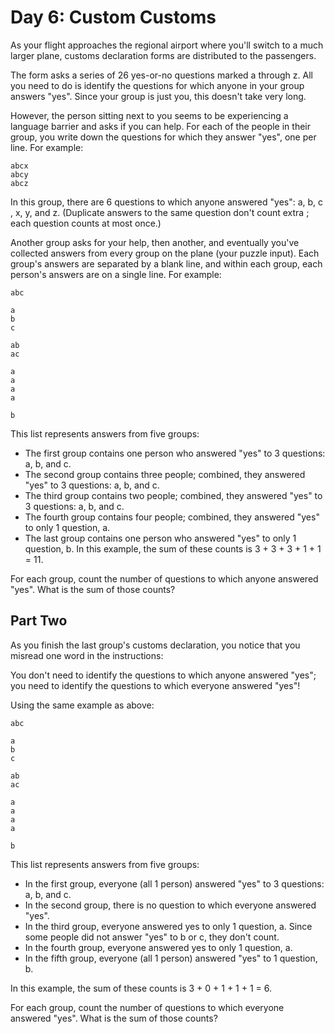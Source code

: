 # Day 6: Custom Customs

As your flight approaches the regional airport where you'll switch to a much
larger plane, customs declaration forms are distributed to the passengers.

The form asks a series of 26 yes-or-no questions marked a through z. All you
need to do is identify the questions for which anyone in your group answers
"yes". Since your group is just you, this doesn't take very long.

However, the person sitting next to you seems to be experiencing a language
barrier and asks if you can help. For each of the people in their group, you
write down the questions for which they answer "yes", one per line. For example:

    abcx
    abcy
    abcz

In this group, there are 6 questions to which anyone answered "yes": a, b, c
, x, y, and z. (Duplicate answers to the same question don't count extra
; each question counts at most once.)

Another group asks for your help, then another, and eventually you've
collected answers from every group on the plane (your puzzle input). Each
group's answers are separated by a blank line, and within each group, each
person's answers are on a single line. For example:

    abc

    a
    b
    c

    ab
    ac

    a
    a
    a
    a

    b

This list represents answers from five groups:

- The first group contains one person who answered "yes" to 3 questions: a, b,
  and c.
- The second group contains three people; combined, they answered "yes" to
  3 questions: a, b, and c.
- The third group contains two people; combined, they answered "yes" to
  3 questions: a, b, and c.
- The fourth group contains four people; combined, they answered "yes" to only
  1 question, a.
- The last group contains one person who answered "yes" to only 1 question, b.
  In this example, the sum of these counts is 3 + 3 + 3 + 1 + 1 = 11.

For each group, count the number of questions to which anyone answered "yes".
What is the sum of those counts?

## Part Two

As you finish the last group's customs declaration, you notice that you misread
one word in the instructions:

You don't need to identify the questions to which anyone answered "yes"; you
need to identify the questions to which everyone answered "yes"!

Using the same example as above:

    abc

    a
    b
    c

    ab
    ac

    a
    a
    a
    a

    b

This list represents answers from five groups:

- In the first group, everyone (all 1 person) answered "yes" to 3
  questions: a, b, and c.
- In the second group, there is no question to which everyone answered "yes".
- In the third group, everyone answered yes to only 1 question, a. Since some
  people did not answer "yes" to b or c, they don't count.
- In the fourth group, everyone answered yes to only 1 question, a.
- In the fifth group, everyone (all 1 person) answered "yes" to 1 question, b.

In this example, the sum of these counts is 3 + 0 + 1 + 1 + 1 = 6.

For each group, count the number of questions to which everyone answered "yes".
What is the sum of those counts?
